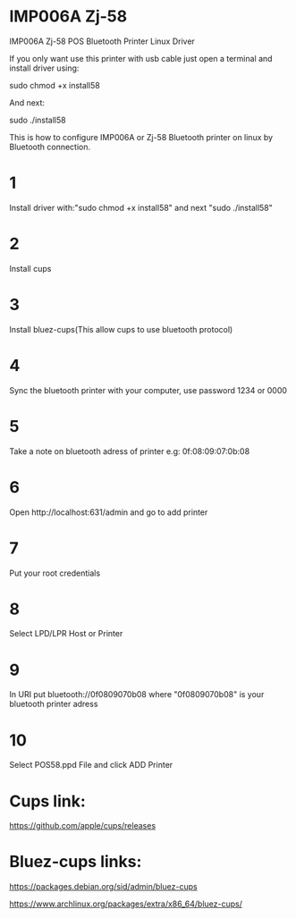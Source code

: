# IMP006A Zj-58
IMP006A Zj-58 POS Bluetooth Printer Linux Driver

If you only want use this printer with usb cable just open a terminal and install driver using:

sudo chmod +x install58

And next:

sudo ./install58

This is how to configure IMP006A or Zj-58 Bluetooth printer on linux by Bluetooth connection.
# 1
  Install driver with:"sudo chmod +x install58" and next "sudo ./install58"

# 2 
  Install cups
# 3 
  Install bluez-cups(This allow cups to use bluetooth protocol)
# 4 
  Sync the bluetooth printer with your computer, use password 1234 or 0000
# 5
  Take a note on bluetooth adress of printer e.g: 0f:08:09:07:0b:08
# 6
  Open http://localhost:631/admin and go to add printer
# 7
  Put your root credentials
# 8
  Select LPD/LPR Host or Printer
# 9
  In URI put bluetooth://0f0809070b08 where "0f0809070b08" is your bluetooth printer adress
# 10
  Select POS58.ppd File and click ADD Printer


# Cups link:
  https://github.com/apple/cups/releases

# Bluez-cups links:
  https://packages.debian.org/sid/admin/bluez-cups
  
  https://www.archlinux.org/packages/extra/x86_64/bluez-cups/
